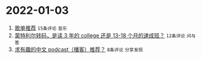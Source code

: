 # 2022-01-03

1. [歌单推荐](https://www.v2ex.com/t/825877) `15条评论` `音乐`
1. [蒙特利尔转码，是读 3 年的 college 还是 13-18 个月的速成班？](https://www.v2ex.com/t/825868) `12条评论` `问与答`
1. [求有趣的中文 podcast（播客）推荐？](https://www.v2ex.com/t/825875) `8条评论` `分享发现`
